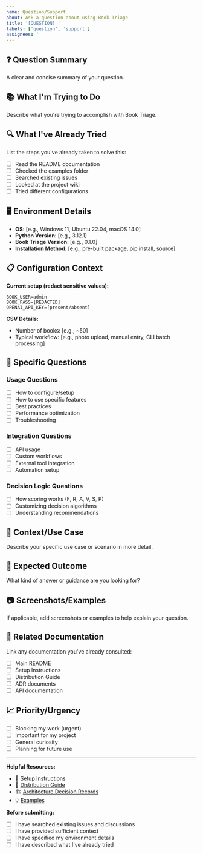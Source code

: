 ```yaml
---
name: Question/Support
about: Ask a question about using Book Triage
title: '[QUESTION] '
labels: ['question', 'support']
assignees: ''
---
```


## ❓ Question Summary
A clear and concise summary of your question.

## 📚 What I'm Trying to Do
Describe what you're trying to accomplish with Book Triage.

## 🔍 What I've Already Tried
List the steps you've already taken to solve this:
- [ ] Read the README documentation
- [ ] Checked the examples folder
- [ ] Searched existing issues
- [ ] Looked at the project wiki
- [ ] Tried different configurations

## 🖥️ Environment Details
- **OS**: [e.g., Windows 11, Ubuntu 22.04, macOS 14.0]
- **Python Version**: [e.g., 3.12.1]
- **Book Triage Version**: [e.g., 0.1.0]
- **Installation Method**: [e.g., pre-built package, pip install, source]

## 📋 Configuration Context
**Current setup (redact sensitive values):**
```
BOOK_USER=admin
BOOK_PASS=[REDACTED]
OPENAI_API_KEY=[present/absent]
```

**CSV Details:**
- Number of books: [e.g., ~50]
- Typical workflow: [e.g., photo upload, manual entry, CLI batch processing]

## 🔧 Specific Questions

### Usage Questions
- [ ] How to configure/setup
- [ ] How to use specific features
- [ ] Best practices
- [ ] Performance optimization
- [ ] Troubleshooting

### Integration Questions
- [ ] API usage
- [ ] Custom workflows
- [ ] External tool integration
- [ ] Automation setup

### Decision Logic Questions
- [ ] How scoring works (F, R, A, V, S, P)
- [ ] Customizing decision algorithms
- [ ] Understanding recommendations

## 📖 Context/Use Case
Describe your specific use case or scenario in more detail.

## 🎯 Expected Outcome
What kind of answer or guidance are you looking for?

## 📷 Screenshots/Examples
If applicable, add screenshots or examples to help explain your question.

## 🔗 Related Documentation
Link any documentation you've already consulted:
- [ ] Main README
- [ ] Setup Instructions
- [ ] Distribution Guide
- [ ] ADR documents
- [ ] API documentation

## 📈 Priority/Urgency
- [ ] Blocking my work (urgent)
- [ ] Important for my project
- [ ] General curiosity
- [ ] Planning for future use

---

**Helpful Resources:**
- 📖 [Setup Instructions](docs/SETUP_INSTRUCTIONS.md)
- 🚀 [Distribution Guide](docs/DISTRIBUTION_GUIDE.md)  
- 🏗️ [Architecture Decision Records](docs/adr/)
- 💡 [Examples](examples/)

**Before submitting:**
- [ ] I have searched existing issues and discussions
- [ ] I have provided sufficient context
- [ ] I have specified my environment details
- [ ] I have described what I've already tried 